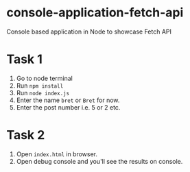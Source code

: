 # console-application-fetch-api
Console based application in Node to showcase Fetch API


# Task 1
1. Go to node terminal
2. Run `npm install`
3. Run `node index.js`
4. Enter the name `bret` or `Bret` for now.
5. Enter the post number i.e. 5 or 2 etc.

# Task 2
1. Open `index.html` in browser.
2. Open debug console and you'll see the results on console.

